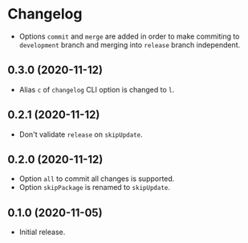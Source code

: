 # Changelog

- Options `commit` and `merge` are added in order to make commiting to `development` branch and merging into `release`
branch independent. 
## 0.3.0 (2020-11-12)

- Alias `c` of `changelog` CLI option is changed to `l`.

## 0.2.1 (2020-11-12)

- Don't validate `release` on `skipUpdate`.

## 0.2.0 (2020-11-12)

- Option `all` to commit all changes is supported.
- Option `skipPackage` is renamed to `skipUpdate`.

## 0.1.0 (2020-11-05)

- Initial release.
